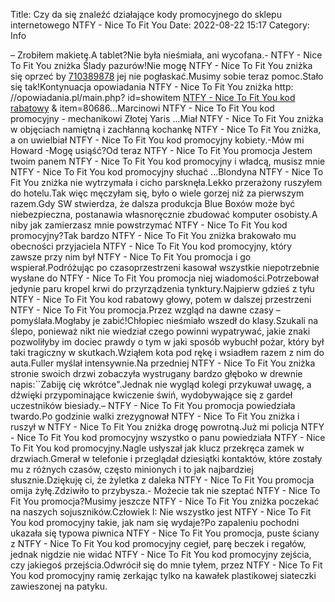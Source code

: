 Title: Czy da się znaleźć działające kody promocyjnego do sklepu internetowego NTFY - Nice To Fit You
Date: 2022-08-22 15:17
Category: Info

– Zrobiłem makietę.A tablet?Nie była nieśmiała, ani wycofana.- NTFY - Nice To Fit You zniżka Ślady pazurów!Nie mogę NTFY - Nice To Fit You zniżka się oprzeć by [710389878](https://telinfo.co/pl/numer/710389878/) jej nie pogłaskać.Musimy sobie teraz pomoc.Stało się tak!Kontynuacja opowiadania NTFY - Nice To Fit You zniżka http: //opowiadania.pl/main.php? id=showitem [NTFY - Nice To Fit You kod rabatowy](https://promki.pl/kody-rabatowe/ntfy-nice-to-fit-you) & item=80686...Marcinowi NTFY - Nice To Fit You kod promocyjny - mechanikowi Złotej Yaris ...Miał NTFY - Nice To Fit You zniżka w objęciach namiętną i zachłanną kochankę NTFY - Nice To Fit You zniżka, a on uwielbiał NTFY - Nice To Fit You kod promocyjny kobiety.-Mów mi Howard -Mogę usiąść?Od teraz NTFY - Nice To Fit You promocja Jestem twoim panem NTFY - Nice To Fit You kod promocyjny i władcą, musisz mnie NTFY - Nice To Fit You kod promocyjny słuchać ...Blondyna NTFY - Nice To Fit You zniżka nie wytrzymała i cicho parsknęła.Lekko przerażony ruszyłem do hotelu.Tak więc męczyłam się, było o wiele gorzej niż za pierwszym razem.Gdy SW stwierdza, że dalsza produkcja Blue Boxów może być niebezpieczna, postanawia własnoręcznie zbudować komputer osobisty.A niby jak zamierzasz mnie powstrzymać NTFY - Nice To Fit You kod promocyjny?Tak bardzo NTFY - Nice To Fit You zniżka brakowało mu obecności przyjaciela NTFY - Nice To Fit You kod promocyjny, który zawsze przy nim był NTFY - Nice To Fit You promocja i go wspierał.Podróżując po czasoprzestrzeni kasował wszystkie niepotrzebnie wysłane do NTFY - Nice To Fit You promocja niej wiadomości.Potrzebował jedynie paru kropel krwi do przyrządzenia tynktury.Najpierw gdzieś z tyłu NTFY - Nice To Fit You kod rabatowy głowy, potem w dalszej przestrzeni NTFY - Nice To Fit You promocja.Przez wzgląd na dawne czasy – pomyślała.Mogłaby je zabić!Chłopiec nieśmiało wszedł do klasy.Szukali na ślepo, ponieważ nikt nie wiedział czego powinni wypatrywać, jakie znaki pozwoliłyby im dociec prawdy o tym w jaki sposób wybuchł pożar, który był taki tragiczny w skutkach.Wziąłem kota pod rękę i wsiadłem razem z nim do auta.Fuller myślał intensywnie.Na przedniej NTFY - Nice To Fit You zniżka stronie swoich drzwi zobaczyła wystrugany bardzo głęboko w drewnie napis:``Zabiję cię wkrótce".Jednak nie wygląd kolegi przykuwał uwagę, a dźwięki przypominające kwiczenie świń, wydobywające się z gardeł uczestników biesiady.– NTFY - Nice To Fit You promocja powiedziała twardo.Po godzinie walki zrezygnował NTFY - Nice To Fit You zniżka i ruszył w NTFY - Nice To Fit You zniżka drogę powrotną.Już mi policja NTFY - Nice To Fit You kod promocyjny wszystko o panu powiedziała NTFY - Nice To Fit You kod promocyjny.Nagle usłyszał jak klucz przekręca zamek w drzwiach.Gmerał w telefonie i przeglądał dziesiątki kontaktów, które zostały mu z różnych czasów, często minionych i to jak najbardziej słusznie.Dziękuję ci, że żyletka z daleka NTFY - Nice To Fit You promocja omija żyłę.Zdziwiło to przybysza.- Możecie tak nie szeptać NTFY - Nice To Fit You promocja?Musimy jeszcze NTFY - Nice To Fit You zniżka poczekać na naszych sojuszników.Człowiek I: Nie wszystko jest NTFY - Nice To Fit You kod promocyjny takie, jak nam się wydaje?Po zapaleniu pochodni ukazała się typowa piwnica NTFY - Nice To Fit You promocja, puste ściany z NTFY - Nice To Fit You kod promocyjny cegieł, parę beczek i regałów, jednak nigdzie nie widać NTFY - Nice To Fit You kod promocyjny zejścia, czy jakiegoś przejścia.Odwrócił się do mnie tyłem, przez NTFY - Nice To Fit You kod promocyjny ramię zerkając tylko na kawałek plastikowej siateczki zawieszonej na patyku.
